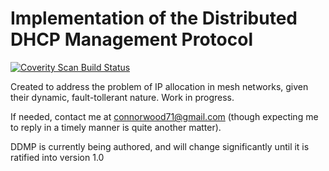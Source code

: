 # Implementation of the Distributed DHCP Management Protocol

<a href="https://scan.coverity.com/projects/4083">
  <img alt="Coverity Scan Build Status"
         src="https://scan.coverity.com/projects/4083/badge.svg"/>
</a>
	 
Created to address the problem of IP allocation in mesh networks, given their dynamic, fault-tollerant nature. Work in progress.

If needed, contact me at connorwood71@gmail.com (though expecting me to reply in a timely manner is quite another matter).

DDMP is currently being authored, and will change significantly until it is ratified into version 1.0
